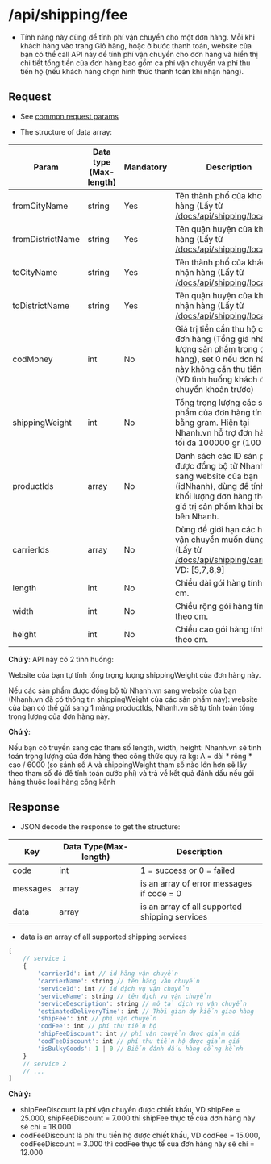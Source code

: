 # /api/shipping/fee

- Tính năng này dùng để tính phí vận chuyển cho một đơn hàng. Mỗi khi khách hàng vào trang Giỏ hàng, hoặc ở bước thanh toán, website của bạn có thể call API này để tính phí vận chuyển cho đơn hàng và hiển thị chi tiết tổng tiền của đơn hàng bao gồm cả phí vận chuyển và phí thu tiền hộ (nếu khách hàng chọn hình thức thanh toán khi nhận hàng).

## Request

* See [common request params](/docs/api.md#request)

- The structure of data array:

Param | Data type (Max-length) | Mandatory | Description
------------ | ----------- | ---------- | ----------------
fromCityName | string | Yes | Tên thành phố của kho gửi hàng (Lấy từ [/docs/api/shipping/location](location.md))
fromDistrictName |string | Yes | Tên quận huyện của kho gửi hàng (Lấy từ [/docs/api/shipping/location](location.md))
toCityName | string | Yes | Tên thành phố của khách nhận hàng (Lấy từ [/docs/api/shipping/location](location.md))
toDistrictName | string | Yes | Tên quận huyện của khách nhận hàng (Lấy từ [/docs/api/shipping/location](location.md))
codMoney | int | No | Giá trị tiền cần thu hộ của đơn hàng (Tổng giá nhân số lượng sản phẩm trong đơn hàng), set 0 nếu đơn hàng này không cần thu tiền hộ (VD tình huống khách đã chuyển khoản trước)
shippingWeight | int | No | Tổng trọng lượng các sản phẩm của đơn hàng tính bằng gram. Hiện tại Nhanh.vn hỗ trợ đơn hàng tối đa 100000 gr (100 kg).
productIds | array |No | Danh sách các ID sản phẩm được đồng bộ từ Nhanh.vn sang website của bạn (idNhanh), dùng để tính khối lượng đơn hàng theo giá trị sản phẩm khai báo bên Nhanh.
carrierIds | array | No | Dùng để giới hạn các hãng vận chuyển muốn dùng (Lấy từ [/docs/api/shipping/carrier](carrier.md)). VD: [5,7,8,9]
length | int | No | Chiều dài gói hàng tính theo cm.
width | int | No | Chiều rộng gói hàng tính theo cm.
height |int |No | Chiều cao gói hàng tính theo cm.

  **Chú ý**: API này có 2 tình huống:
  
   Website của bạn tự tính tổng trọng lượng shippingWeight của đơn hàng này.
   
   Nếu các sản phẩm được đồng bộ từ Nhanh.vn sang website của bạn (Nhanh.vn đã có thông tin shippingWeight của các sản phẩm này): website của bạn có thể gửi sang 1 mảng productIds, Nhanh.vn sẽ tự tính toán tổng trọng lượng của đơn hàng này.
    
**Chú ý**: 

  Nếu bạn có truyền sang các tham số length, width, height: Nhanh.vn sẽ tính toán trọng lượng của đơn hàng theo công thức quy ra kg: A = dài * rộng * cao / 6000 (so sánh số A và shippingWeight tham số nào lớn hơn sẽ lấy theo tham số đó để tính toán cước phí) và trả về kết quả đánh dấu nếu gói hàng thuộc loại hàng cồng kềnh

## Response 
- JSON decode the response to get the structure:
  
Key | Data Type(Max-length) | Description
------| --------- | -----------
code | int | 1 = success or 0 = failed
messages | array | is an array of error messages if code = 0
data | array | is an array of all supported shipping services

- data is an array of all supported shipping services
```js
[
    // service 1
    {
        'carrierId': int // id hãng vận chuyển
        'carrierName': string // tên hãng vận chuyển
        'serviceId': int // id dịch vụ vận chuyển
        'serviceName': string // tên dịch vụ vận chuyển
        'serviceDescription': string // mô tả dịch vụ vận chuyển
        'estimatedDeliveryTime': int // Thời gian dự kiến giao hàng
        'shipFee': int // phí vận chuyển
        'codFee': int // phí thu tiền hộ
        'shipFeeDiscount': int // phí vận chuyển được giảm giá
        'codFeeDiscount': int // phí thu tiền hộ được giảm giá
        'isBulkyGoods': 1 | 0 // Biến đánh dấu hàng cồng kềnh
    }
    // service 2
    // ...
]
```
**Chú ý:**
  - shipFeeDiscount là phí vận chuyển được chiết khấu, VD shipFee = 25.000, shipFeeDiscount = 7.000 thì shipFee thực tế của đơn hàng này sẽ chỉ = 18.000
  - codFeeDiscount là phí thu tiền hộ được chiết khấu, VD codFee = 15.000, codFeeDiscount = 3.000 thì codFee thực tế của đơn hàng này sẽ chỉ = 12.000


  
  
  
  

